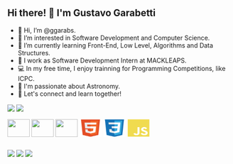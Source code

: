 ## Hi there! 👋 I'm Gustavo Garabetti

- 👋 Hi, I’m @ggarabs.
- 👀 I’m interested in Software Development and Computer Science.
- 🌱 I’m currently learning Front-End, Low Level, Algorithms and Data Structures.
- 💼 I work as Software Development Intern at MACKLEAPS.
- 💻 In my free time, I enjoy trainning for Programming Competitions, like ICPC.
- 🌌 I'm passionate about Astronomy.
- 🤝 Let's connect and learn together!

<div>
  <img align="center" height="200cm" src="https://github-readme-stats.vercel.app/api?username=ggarabs&theme=midnight-purple&show_icons=true&include_all_commits=true&count_private=true">
  <img align="center" height="200cm" src="https://github-readme-stats.vercel.app/api/top-langs/?username=ggarabs&&theme=midnight-purple&layout=compact&&langs_count=8">
</div>

<div style="display: inline_block"><br>
  <img align="center" height="40" width="50" src="https://raw.githubusercontent.com/jmnote/z-icons/master/svg/cpp.svg">
  <img align="center" height="40" width="50" src="https://raw.githubusercontent.com/jmnote/z-icons/master/svg/c.svg">
  <img align="center" height="40" width="50" src="https://raw.githubusercontent.com/jmnote/z-icons/master/svg/java.svg">
  <img align="center" height="40" width="50" src="https://raw.githubusercontent.com/devicons/devicon/master/icons/html5/html5-original.svg">
  <img align="center" height="40" width="50" src="https://raw.githubusercontent.com/devicons/devicon/master/icons/css3/css3-original.svg">
  <img align="center" height="40" width="50" src="https://raw.githubusercontent.com/devicons/devicon/master/icons/javascript/javascript-plain.svg">
</div>

  ##
 
<div> 
  <a href="https://instagram.com/ggarabetti" target="_blank"><img src="https://img.shields.io/badge/-Instagram-%23E4405F?style=for-the-badge&logo=instagram&logoColor=white" target="_blank"></a>
  <a href = "mailto:ggarabettiprog@gmail.com"><img src="https://img.shields.io/badge/-Gmail-%23333?style=for-the-badge&logo=gmail&logoColor=white" target="_blank"></a>
  <a href="[https://www.linkedin.com/in/rafaella-ballerini-45875016a](https://www.linkedin.com/in/gustavo-garabetti-b7740921a/)" target="_blank"><img src="https://img.shields.io/badge/-LinkedIn-%230077B5?style=for-the-badge&logo=linkedin&logoColor=white" target="_blank"></a> 
</div>
